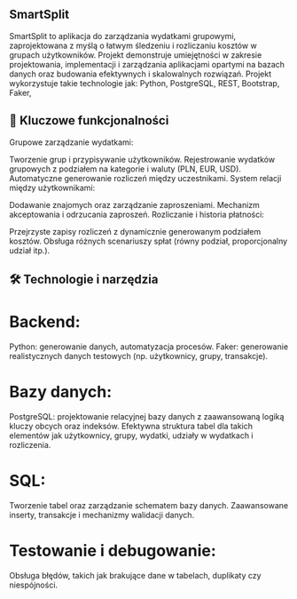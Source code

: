 ## SmartSplit
SmartSplit to aplikacja do zarządzania wydatkami grupowymi, zaprojektowana z myślą o łatwym śledzeniu i rozliczaniu kosztów w grupach użytkowników. Projekt demonstruje umiejętności w zakresie projektowania, implementacji i zarządzania aplikacjami opartymi na bazach danych oraz budowania efektywnych i skalowalnych rozwiązań. Projekt wykorzystuje takie technologie jak: Python, PostgreSQL, REST, Bootstrap, Faker, 


## 🎯 Kluczowe funkcjonalności
Grupowe zarządzanie wydatkami:

Tworzenie grup i przypisywanie użytkowników.
Rejestrowanie wydatków grupowych z podziałem na kategorie i waluty (PLN, EUR, USD).
Automatyczne generowanie rozliczeń między uczestnikami.
System relacji między użytkownikami:

Dodawanie znajomych oraz zarządzanie zaproszeniami.
Mechanizm akceptowania i odrzucania zaproszeń.
Rozliczanie i historia płatności:

Przejrzyste zapisy rozliczeń z dynamicznie generowanym podziałem kosztów.
Obsługa różnych scenariuszy spłat (równy podział, proporcjonalny udział itp.).

## 🛠️ Technologie i narzędzia

# Backend:
Python: generowanie danych, automatyzacja procesów.
Faker: generowanie realistycznych danych testowych (np. użytkownicy, grupy, transakcje).

# Bazy danych:
PostgreSQL: projektowanie relacyjnej bazy danych z zaawansowaną logiką kluczy obcych oraz indeksów.
Efektywna struktura tabel dla takich elementów jak użytkownicy, grupy, wydatki, udziały w wydatkach i rozliczenia.

# SQL:
Tworzenie tabel oraz zarządzanie schematem bazy danych.
Zaawansowane inserty, transakcje i mechanizmy walidacji danych.

# Testowanie i debugowanie:
Obsługa błędów, takich jak brakujące dane w tabelach, duplikaty czy niespójności.
